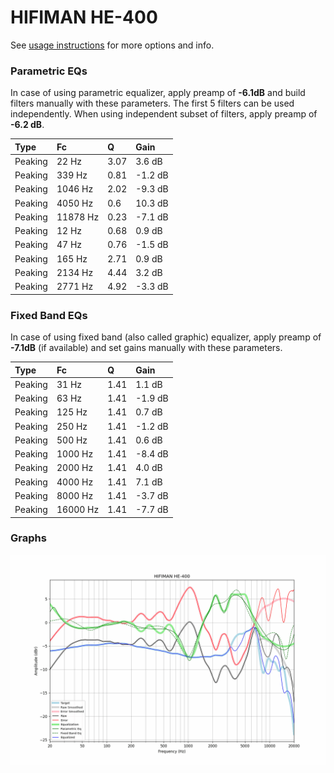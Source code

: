 # HIFIMAN HE-400
See [usage instructions](https://github.com/jaakkopasanen/AutoEq#usage) for more options and info.

### Parametric EQs
In case of using parametric equalizer, apply preamp of **-6.1dB** and build filters manually
with these parameters. The first 5 filters can be used independently.
When using independent subset of filters, apply preamp of **-6.2 dB**.

| Type    | Fc       |    Q | Gain    |
|:--------|:---------|:-----|:--------|
| Peaking | 22 Hz    | 3.07 | 3.6 dB  |
| Peaking | 339 Hz   | 0.81 | -1.2 dB |
| Peaking | 1046 Hz  | 2.02 | -9.3 dB |
| Peaking | 4050 Hz  | 0.6  | 10.3 dB |
| Peaking | 11878 Hz | 0.23 | -7.1 dB |
| Peaking | 12 Hz    | 0.68 | 0.9 dB  |
| Peaking | 47 Hz    | 0.76 | -1.5 dB |
| Peaking | 165 Hz   | 2.71 | 0.9 dB  |
| Peaking | 2134 Hz  | 4.44 | 3.2 dB  |
| Peaking | 2771 Hz  | 4.92 | -3.3 dB |

### Fixed Band EQs
In case of using fixed band (also called graphic) equalizer, apply preamp of **-7.1dB**
(if available) and set gains manually with these parameters.

| Type    | Fc       |    Q | Gain    |
|:--------|:---------|:-----|:--------|
| Peaking | 31 Hz    | 1.41 | 1.1 dB  |
| Peaking | 63 Hz    | 1.41 | -1.9 dB |
| Peaking | 125 Hz   | 1.41 | 0.7 dB  |
| Peaking | 250 Hz   | 1.41 | -1.2 dB |
| Peaking | 500 Hz   | 1.41 | 0.6 dB  |
| Peaking | 1000 Hz  | 1.41 | -8.4 dB |
| Peaking | 2000 Hz  | 1.41 | 4.0 dB  |
| Peaking | 4000 Hz  | 1.41 | 7.1 dB  |
| Peaking | 8000 Hz  | 1.41 | -3.7 dB |
| Peaking | 16000 Hz | 1.41 | -7.7 dB |

### Graphs
![](./HIFIMAN%20HE-400.png)